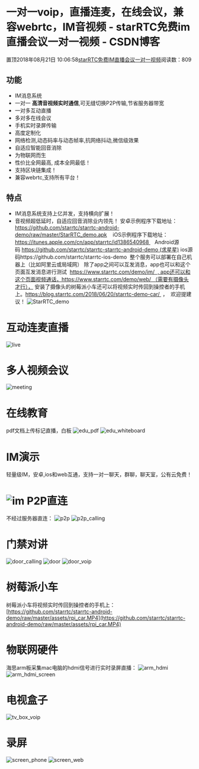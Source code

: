 # 一对一voip，直播连麦，在线会议，兼容webrtc，IM音视频 - starRTC免费im直播会议一对一视频 - CSDN博客
置顶2018年08月21日 10:06:58[starRTC免费IM直播会议一对一视频](https://me.csdn.net/elesos)阅读数：809
## 功能
- IM消息系统
- 一对一 **高清音视频实时通信**,可无缝切换P2P传输,节省服务器带宽
- 一对多互动直播
- 多对多在线会议
- 手机实时录屏传输
- 高度定制化
- 网络检测,动态码率与动态帧率,抗网络抖动,微信级效果
- 自适应智能回音消除
- 为物联网而生
- 性价比全网最高, 成本全网最低！
- 支持区块链集成！
- 兼容webrtc,支持所有平台！
## 特点
- IM消息系统支持上亿并发，支持横向扩展！
- 音视频超低延时，自适应回音消除业内领先！
安卓示例程序下载地址：https://github.com/starrtc/starrtc-android-demo/raw/master/StarRTC_demo.apk
   iOS示例程序下载地址：https://itunes.apple.com/cn/app/starrtc/id1386540968 
  Android源码 https://github.com/starrtc/starrtc-starrtc-android-demo (求星星)
ios源码https://github.com/starrtc/starrtc-ios-demo 
整个服务可以部署在自己机器上（比如阿里云或局域网）
除了app之间可以互发消息，app也可以和这个页面互发消息进行测试  https://www.starrtc.com/demo/im/  , app还可以和这个页面视频通话，https://www.starrtc.com/demo/web/ （需要有摄像头才行），
安装了摄像头的树莓派小车还可以将视频实时传回到操控者的手机上。https://blog.starrtc.com/2018/06/20/starrtc-demo-car/  ，  欢迎提建议！
![StarRTC_demo](https://github.com/starrtc/starrtc-android-demo/raw/master/assets/StarRTC_demo.jpg)
# 互动连麦直播
![live](https://github.com/starrtc/starrtc-android-demo/raw/master/assets/live.jpg)
# 多人视频会议
![meeting](https://github.com/starrtc/starrtc-android-demo/raw/master/assets/meeting.png)
# 在线教育
pdf文档上传标记直播，白板
![edu_pdf](https://github.com/starrtc/starrtc-android-demo/raw/master/assets/edu_pdf.jpg)
![edu_whiteboard](https://github.com/starrtc/starrtc-android-demo/raw/master/assets/edu_whiteboard.jpg)
# IM演示
轻量级IM，安卓,ios和web互通，支持一对一聊天，群聊，聊天室，公有云免费！
# ![im](https://github.com/starrtc/starrtc-android-demo/raw/master/assets/im.jpg) P2P直连
不经过服务器直连：
![p2p](https://github.com/starrtc/starrtc-android-demo/raw/master/assets/p2p.jpg)
![p2p_calling](https://github.com/starrtc/starrtc-android-demo/raw/master/assets/p2p_calling.jpg)
# 门禁对讲
![door_calling](https://github.com/starrtc/starrtc-android-demo/raw/master/assets/door_calling.jpg)
![door](https://github.com/starrtc/starrtc-android-demo/raw/master/assets/door.jpg)
![door_voip](https://github.com/starrtc/starrtc-android-demo/raw/master/assets/door_voip.jpg)
# 树莓派小车
树莓派小车将视频实时传回到操控者的手机上：
[https://github.com/starrtc/starrtc-android-demo/raw/master/assets/rpi_car.MP4](https://github.com/starrtc/starrtc-android-demo/raw/master/assets/rpi_car.MP4)
# 物联网硬件
海思arm板采集mac电脑的hdmi信号进行实时录屏直播：
![arm_hdmi](https://github.com/starrtc/starrtc-android-demo/raw/master/assets/arm_hdmi.jpg)
![arm_hdmi_screen](https://github.com/starrtc/starrtc-android-demo/raw/master/assets/arm_hdmi_screen.jpg)
# 电视盒子
![tv_box_voip](https://github.com/starrtc/starrtc-android-demo/raw/master/assets/tv_box_voip.jpg)
# 录屏
![screen_phone](https://github.com/starrtc/starrtc-android-demo/raw/master/assets/screen_phone.jpg)
![screen_web](https://github.com/starrtc/starrtc-android-demo/raw/master/assets/screen_web.jpg)
